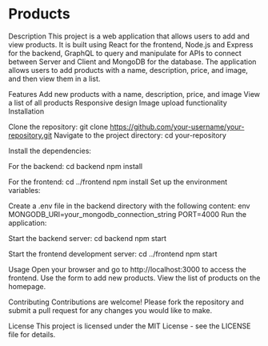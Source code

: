 # Products

Description
This project is a web application that allows users to add and view products. It is built using React for the frontend, Node.js and Express for the backend, GraphQL to query and manipulate for APIs to connect between Server and Client and MongoDB for the database. The application allows users to add products with a name, description, price, and image, and then view them in a list.

Features
Add new products with a name, description, price, and image
View a list of all products
Responsive design
Image upload functionality
Installation

Clone the repository:
git clone https://github.com/your-username/your-repository.git
Navigate to the project directory:
cd your-repository

Install the dependencies:

For the backend:
cd backend
npm install

For the frontend:
cd ../frontend
npm install
Set up the environment variables:

Create a .env file in the backend directory with the following content:
env
MONGODB_URI=your_mongodb_connection_string
PORT=4000
Run the application:

Start the backend server:
cd backend
npm start

Start the frontend development server:
cd ../frontend
npm start

Usage
Open your browser and go to http://localhost:3000 to access the frontend.
Use the form to add new products.
View the list of products on the homepage.

Contributing
Contributions are welcome! Please fork the repository and submit a pull request for any changes you would like to make.

License
This project is licensed under the MIT License - see the LICENSE file for details.

